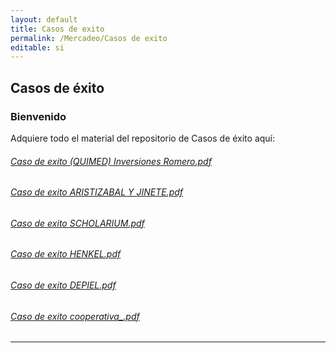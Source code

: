 ```yaml
---
layout: default
title: Casos de exito
permalink: /Mercadeo/Casos de exito
editable: si
---
```


## Casos de éxito
### Bienvenido

Adquiere todo el material del repositorio de Casos de éxito aquí:

###### [Caso de exito (QUIMED) Inversiones Romero.pdf](http://docs.oasiscom.com/Mercadeo/Casos%20de%20exito/Caso-de-exito-QUIMED-Inversiones-Romero.pdf)
###### [Caso de exito ARISTIZABAL Y JINETE.pdf](http://docs.oasiscom.com/Mercadeo/Casos%20de%20exito/Caso-de-exito-ARISTIZABAL-Y-JINETE.pdf)
###### [Caso de exito SCHOLARIUM.pdf](http://docs.oasiscom.com/Mercadeo/Casos%20de%20exito/Caso-de-exito-SCHOLARIUM.pdf)
###### [Caso de exito HENKEL.pdf](http://docs.oasiscom.com/Mercadeo/Casos%20de%20exito/Caso-de-exito-HENKEL.pdf)
###### [Caso de exito DEPIEL.pdf](http://docs.oasiscom.com/Mercadeo/Casos%20de%20exito/Caso-de-exito-DEPIEL.pdf)
###### [Caso de exito cooperativa_.pdf](http://docs.oasiscom.com/Mercadeo/Casos%20de%20exito/Caso-de-exito-cooperativa_.pdf)




---------------------------------------------------------------



